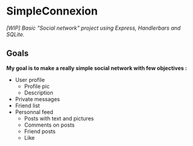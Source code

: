 # SimpleConnexion

*[WIP] Basic "Social network" project using Express, Handlerbars and SQLite.*


## Goals

**My goal is to make a really simple social network with few objectives :**

- User profile
  - Profile pic
  - Description
- Private messages
- Friend list
- Personnal feed
  - Posts with text and pictures
  - Comments on posts 
  - Friend posts
  - Like
